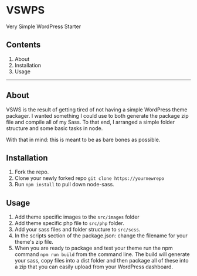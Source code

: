 # VSWPS
Very Simple WordPress Starter

## Contents
1. About
2. Installation
3. Usage

--- 

## About
VSWS is the result of getting tired of not having a simple WordPress theme packager. I wanted something I could use to both generate the package zip file and compile all of my Sass. To that end, I arranged a simple folder structure and some basic tasks in node. 

With that in mind: this is meant to be as bare bones as possible.

## Installation
1. Fork the repo.
2. Clone your newly forked repo `git clone https://yournewrepo`
2. Run `npm install` to pull down node-sass.

## Usage
1. Add theme specific images to the `src/images` folder
2. Add theme specific php file to `src/php` folder.
3. Add your sass files and folder structure to `src/scss`.
4. In the scripts section of the package.json: change the filename for your theme's zip file.
5. When you are ready to package and test your theme run the npm command `npm run build` from the command line. The build will generate your sass, copy files into a dist folder and then package all of these into a zip that you can easily upload from your WordPress dashboard.
